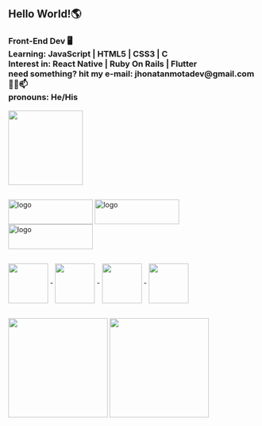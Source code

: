 <h2> Hello World!🌎 </h2>

<h3> Front-End Dev 🖥 <br>
Learning: JavaScript | HTML5 | CSS3 | C <br>
Interest in: React Native | Ruby On Rails | Flutter <br>
need something? hit my e-mail: jhonatanmotadev@gmail.com 📧📩📫 <br>
pronouns: He/His <br> </h3>

<img height="150em" src="https://github-readme-stats.vercel.app/api?username=JhonatanMotaDev&show_icons=true&theme=dark&include_all_commits=true&count_private=true"/>

##

<div>
<img align="center" alt="logo" height="50px" width="170px" src="https://img.shields.io/badge/Twitter-1DA1F2?style=for-the-badge&logo=twitter&logoColor=white">
<img align="center" alt="logo" height="50px" width="170px" src="https://img.shields.io/badge/LinkedIn-0077B5?style=for-the-badge&logo=linkedin&logoColor=white">
<img align="center" alt="logo" height="50px" width="170px" src="https://img.shields.io/badge/Gmail-D14836?style=for-the-badge&logo=gmail&logoColor=white">
</div>

##

<div>
<img align="center" height="80px" widht="80px" src="https://cdn.jsdelivr.net/gh/devicons/devicon/icons/javascript/javascript-original.svg"/>    -
<img align="center" height="80px" widht="80px" src="https://cdn.jsdelivr.net/gh/devicons/devicon/icons/html5/html5-original.svg"/>    -
<img align="center" height="80px" widht="80px" src="https://cdn.jsdelivr.net/gh/devicons/devicon/icons/c/c-original.svg"/>    -
<img align="center" height="80px" widht="80px" src="https://cdn.jsdelivr.net/gh/devicons/devicon/icons/css3/css3-original.svg" /> 
</div>

##

<div>
<img align="center" height="200px" widht="50px" src="https://user-images.githubusercontent.com/119200828/208146153-4c3cb453-f647-466e-a8b0-6b43a80e0efe.png"/>
<img align="center" height="200px" widht="50px" src="https://user-images.githubusercontent.com/119200828/208148420-47b33493-502a-49a7-aecd-762007a2a952.png"/>
</div>

##
